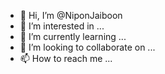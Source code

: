 - 👋 Hi, I’m @NiponJaiboon
- 👀 I’m interested in ...
- 🌱 I’m currently learning ...
- 💞️ I’m looking to collaborate on ...
- 📫 How to reach me ...

<!---
NiponJaiboon/NiponJaiboon is a ✨ special ✨ repository because its `README.md` (this file) appears on your GitHub profile.
You can click the Preview link to take a look at your changes.
--->
